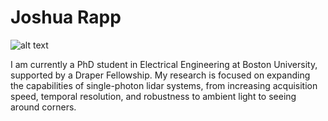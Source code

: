# Joshua Rapp

![alt text](https://github.com/joshrapp1/joshrapp1.github.io/images/fullsizeoutput_1412.jpeg "Joshua Rapp")

I am currently a PhD student in Electrical Engineering at Boston University, 
supported by a Draper Fellowship. 
My research is focused on expanding the capabilities of single-photon lidar systems, 
from increasing acquisition speed, temporal resolution, and robustness to ambient light to seeing around corners.
